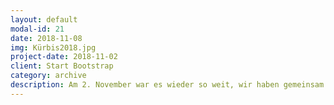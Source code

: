 ```yaml
---
layout: default
modal-id: 21
date: 2018-11-08
img: Kürbis2018.jpg
project-date: 2018-11-02
client: Start Bootstrap
category: archive 
description: Am 2. November war es wieder so weit, wir haben gemeinsam Kürbisse geschnitzt. Ganz ohne Verletzungen und mit tollen Ergebnissen! Und gleichzeitig konnten wir noch einen Geburstag feiern, was für ein toller Abend.
---
```

